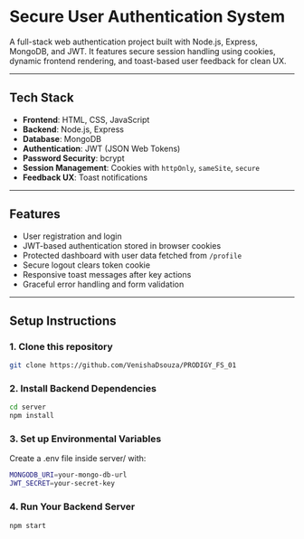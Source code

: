 # Secure User Authentication System

A full-stack web authentication project built with Node.js, Express, MongoDB, and JWT. It features secure session handling using cookies, dynamic frontend rendering, and toast-based user feedback for clean UX.

---

## Tech Stack

- **Frontend**: HTML, CSS, JavaScript
- **Backend**: Node.js, Express
- **Database**: MongoDB
- **Authentication**: JWT (JSON Web Tokens)
- **Password Security**: bcrypt
- **Session Management**: Cookies with `httpOnly`, `sameSite`, `secure`
- **Feedback UX**: Toast notifications

---

## Features

- User registration and login
- JWT-based authentication stored in browser cookies
- Protected dashboard with user data fetched from `/profile`
- Secure logout clears token cookie
- Responsive toast messages after key actions
- Graceful error handling and form validation

---

## Setup Instructions

### 1. Clone this repository  
```bash
git clone https://github.com/VenishaDsouza/PRODIGY_FS_01
```

### 2. Install Backend Dependencies
```bash
cd server
npm install
```

### 3. Set up Environmental Variables 
Create a .env file inside server/ with: 
```bash
MONGODB_URI=your-mongo-db-url 
JWT_SECRET=your-secret-key 
```

### 4. Run Your Backend Server 
```bash
npm start
```